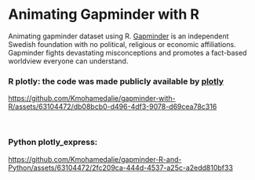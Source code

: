 # Animating Gapminder with R
Animating gapminder dataset using R. [Gapminder](https://www.gapminder.org/) is an independent Swedish foundation with no political, religious or economic affiliations. Gapminder fights devastating misconceptions and promotes a fact-based worldview everyone can understand.

### **R plotly:** the code was made publicly available by [plotly](plotly.org) 
https://github.com/Kmohamedalie/gapminder-with-R/assets/63104472/db08bcb0-d496-4df3-9078-d69cea78c316



<br>


### **Python plotly_express:** 

https://github.com/Kmohamedalie/gapminder-R-and-Python/assets/63104472/2fc209ca-444d-4537-a25c-a2edd810bf33

